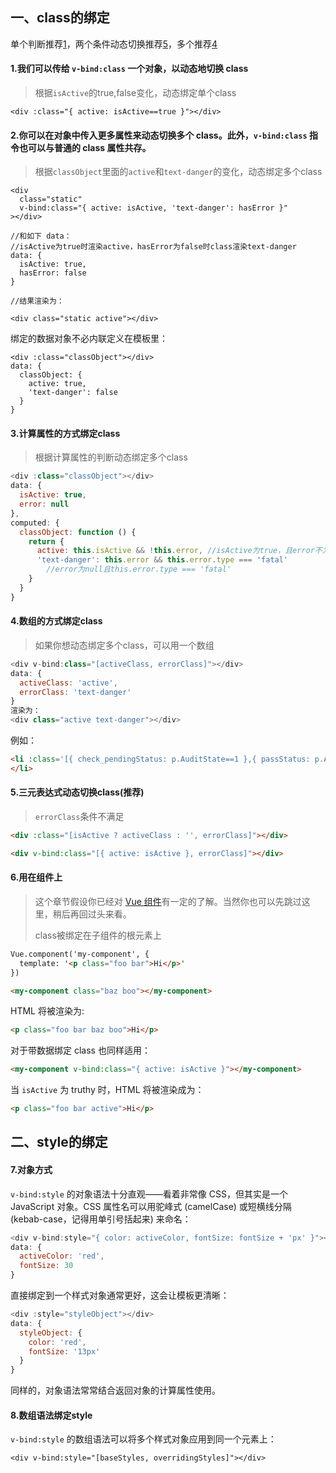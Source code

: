 ## 一、class的绑定

单个判断推荐[1](#lee)，两个条件动态切换推荐[5](#five)，多个推荐[4](#four)

#### <h4 id=“one”>1.我们可以传给 `v-bind:class` 一个对象，以动态地切换 class</h4> 

> 根据`isActive`的true,false变化，动态绑定单个class

````vue
<div :class="{ active: isActive==true }"></div>
````
#### 2.你可以在对象中传入更多属性来动态切换多个 class。此外，`v-bind:class` 指令也可以与普通的 class 属性共存。 

> 根据`classObject`里面的`active`和`text-danger`的变化，动态绑定多个class

````vue
<div
  class="static"
  v-bind:class="{ active: isActive, 'text-danger': hasError }"
></div>

//和如下 data：
//isActive为true时渲染active，hasError为false时class渲染text-danger
data: {
  isActive: true,
  hasError: false
}

//结果渲染为：

<div class="static active"></div>
````

绑定的数据对象不必内联定义在模板里：

```vue
<div :class="classObject"></div>
data: {
  classObject: {
    active: true,
    'text-danger': false
  }
}
```

#### 3.计算属性的方式绑定class

> 根据计算属性的判断动态绑定多个class

```js
<div :class="classObject"></div>
data: {
  isActive: true,
  error: null
},
computed: {
  classObject: function () {
    return {
      active: this.isActive && !this.error,	//isActive为true，且error不为null
      'text-danger': this.error && this.error.type === 'fatal'
        //error为null且this.error.type === 'fatal'
    }
  }
}
```

#### <h4 id=“four”>4.数组的方式绑定class</h4>

> 如果你想动态绑定多个class，可以用一个数组

```js
<div v-bind:class="[activeClass, errorClass]"></div>
data: {
  activeClass: 'active',
  errorClass: 'text-danger'
}
渲染为：
<div class="active text-danger"></div>
```

例如：

````html
<li :class='[{ check_pendingStatus: p.AuditState==1 },{ passStatus: p.AuditState==2 } ,{ rejectStatus: p.AuditState==3 }]' v-if="p.AuditState==1">
</li>
````

#### <h4 id=“five”>5.三元表达式动态切换class(推荐)</h4>

> `errorClass`条件不满足

```html
<div :class="[isActive ? activeClass : '', errorClass]"></div>
```

```html
<div v-bind:class="[{ active: isActive }, errorClass]"></div>
```

#### 6.用在组件上

> 这个章节假设你已经对 [Vue 组件](https://cn.vuejs.org/v2/guide/components.html)有一定的了解。当然你也可以先跳过这里，稍后再回过头来看。
>
> class被绑定在子组件的根元素上

```html
Vue.component('my-component', {
  template: '<p class="foo bar">Hi</p>'
})
```

```html
<my-component class="baz boo"></my-component>
```

HTML 将被渲染为:

```html
<p class="foo bar baz boo">Hi</p>
```

对于带数据绑定 class 也同样适用：

```html
<my-component v-bind:class="{ active: isActive }"></my-component>
```

当 `isActive` 为 truthy 时，HTML 将被渲染成为：

```html
<p class="foo bar active">Hi</p>
```

## 二、style的绑定

#### 7.对象方式

`v-bind:style` 的对象语法十分直观——看着非常像 CSS，但其实是一个 JavaScript 对象。CSS 属性名可以用驼峰式 (camelCase) 或短横线分隔 (kebab-case，记得用单引号括起来) 来命名：

> 

```js
<div v-bind:style="{ color: activeColor, fontSize: fontSize + 'px' }"></div>
data: {
  activeColor: 'red',
  fontSize: 30
}
```

直接绑定到一个样式对象通常更好，这会让模板更清晰：

```js
<div :style="styleObject"></div>
data: {
  styleObject: {
    color: 'red',
    fontSize: '13px'
  }
}
```

同样的，对象语法常常结合返回对象的计算属性使用。

#### 8.数组语法绑定style

`v-bind:style` 的数组语法可以将多个样式对象应用到同一个元素上：

```
<div v-bind:style="[baseStyles, overridingStyles]"></div>
```
